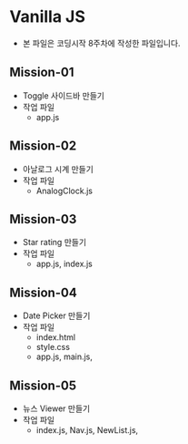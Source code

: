 # Vanilla JS
- 본 파일은 코딩시작 8주차에 작성한 파일입니다.

## Mission-01
- Toggle 사이드바 만들기
- 작업 파일
  - app.js

## Mission-02
- 아날로그 시계 만들기
- 작업 파일
  - AnalogClock.js

## Mission-03
- Star rating 만들기
- 작업 파일
  - app.js, index.js

## Mission-04
- Date Picker 만들기
- 작업 파일
  - index.html
  - style.css
  - app.js, main.js, 

## Mission-05
- 뉴스 Viewer 만들기
- 작업 파일
  - index.js, Nav.js, NewList.js, 